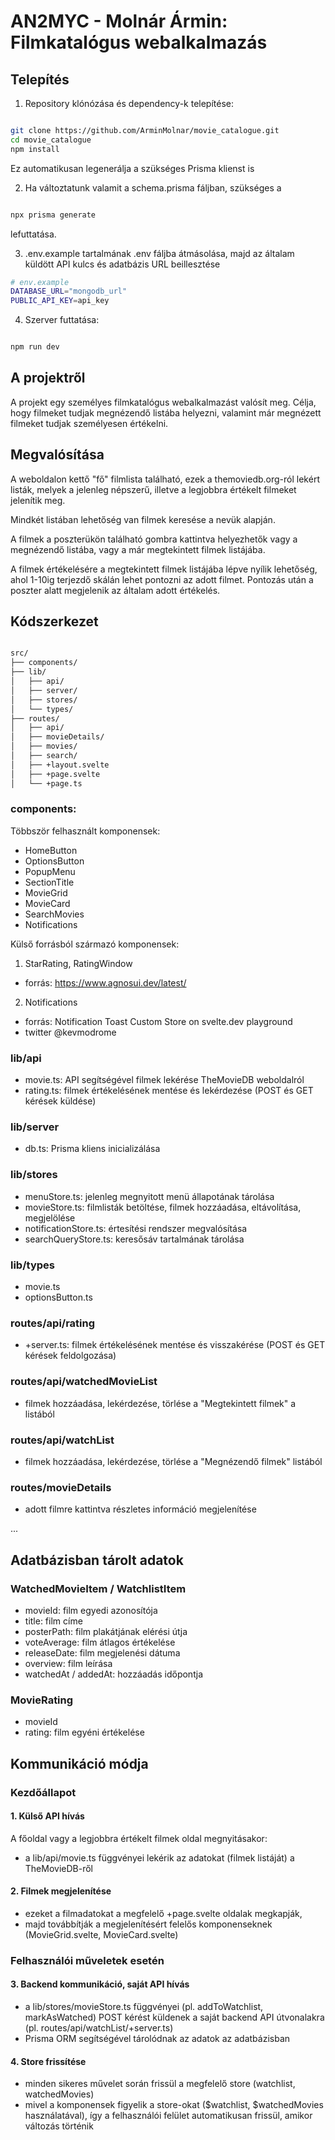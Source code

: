 # AN2MYC - Molnár Ármin: Filmkatalógus webalkalmazás



## Telepítés

1. Repository klónózása és dependency-k telepítése:

```bash

git clone https://github.com/ArminMolnar/movie_catalogue.git
cd movie_catalogue
npm install
```
Ez automatikusan legenerálja a szükséges Prisma klienst is

2. Ha változtatunk valamit a schema.prisma fáljban, szükséges a 

```bash

npx prisma generate
```
lefuttatása.

3. .env.example tartalmának .env fáljba átmásolása, majd az általam küldött API kulcs és adatbázis URL beillesztése
```bash
# env.example
DATABASE_URL="mongodb_url"
PUBLIC_API_KEY=api_key
```

4. Szerver futtatása:
```bash

npm run dev
```

## A projektről
A projekt egy személyes filmkatalógus webalkalmazást valósít meg.
Célja, hogy filmeket tudjak megnézendő listába helyezni, valamint már megnézett filmeket tudjak személyesen értékelni.

## Megvalósítása
A weboldalon kettő "fő" filmlista található, ezek a themoviedb.org-ról lekért listák, melyek a jelenleg népszerű, illetve a legjobbra értékelt filmeket jelenítik meg.

Mindkét listában lehetőség van filmek keresése a nevük alapján.

A filmek a poszterükön található gombra kattintva helyezhetők vagy a megnézendő listába, vagy a már megtekintett filmek listájába.

A filmek értékelésére a megtekintett filmek listájába lépve nyílik lehetőség, ahol 1-10ig terjezdő skálán lehet pontozni az adott filmet.
Pontozás után a poszter alatt megjelenik az általam adott értékelés.

## Kódszerkezet

```bash

src/
├── components/
├── lib/
│   ├── api/
│   ├── server/
│   ├── stores/
│   └── types/
├── routes/
│   ├── api/
│   ├── movieDetails/
│   ├── movies/
│   ├── search/
│   ├── +layout.svelte
│   ├── +page.svelte
│   └── +page.ts
```

### components:
Többször felhasznált komponensek:
 - HomeButton
 - OptionsButton
 - PopupMenu
 - SectionTitle
 - MovieGrid
 - MovieCard
 - SearchMovies
 - Notifications

Külső forrásból származó komponensek:
  1. StarRating, RatingWindow
-  forrás: https://www.agnosui.dev/latest/
2. Notifications
- forrás: Notification Toast Custom Store on svelte.dev playground
- twitter @kevmodrome

### lib/api
- movie.ts: API segítségével filmek lekérése TheMovieDB weboldalról
- rating.ts: filmek értékelésének mentése és lekérdezése (POST és GET kérések küldése)

### lib/server
- db.ts: Prisma kliens inicializálása

### lib/stores
- menuStore.ts: jelenleg megnyitott menü állapotának tárolása
- movieStore.ts: filmlisták betöltése, filmek hozzáadása, eltávolítása, megjelölése
- notificationStore.ts: értesítési rendszer megvalósítása
- searchQueryStore.ts: keresősáv tartalmának tárolása

### lib/types
- movie.ts
- optionsButton.ts

### routes/api/rating
- +server.ts: filmek értékelésének mentése és visszakérése (POST és GET kérések feldolgozása)

### routes/api/watchedMovieList
- filmek hozzáadása, lekérdezése, törlése a "Megtekintett filmek" a listából

### routes/api/watchList
- filmek hozzáadása, lekérdezése, törlése a "Megnézendő filmek" listából

### routes/movieDetails
- adott filmre kattintva részletes információ megjelenítése

...

## Adatbázisban tárolt adatok

### WatchedMovieItem / WatchlistItem
- movieId: film egyedi azonosítója
- title: film címe
- posterPath: film plakátjának elérési útja
- voteAverage: film átlagos értékelése
- releaseDate: film megjelenési dátuma
- overview: film leírása
- watchedAt / addedAt: hozzáadás időpontja

### MovieRating
- movieId
- rating: film egyéni értékelése

## Kommunikáció módja

### Kezdőállapot
#### 1. Külső API hívás
A főoldal vagy a legjobbra értékelt filmek oldal megnyitásakor:
- a lib/api/movie.ts függvényei lekérik az adatokat (filmek listáját) a TheMovieDB-ről 


#### 2. Filmek megjelenítése
- ezeket a filmadatokat a megfelelő +page.svelte oldalak megkapják,
- majd továbbítják a megjelenítésért felelős komponenseknek (MovieGrid.svelte, MovieCard.svelte)

### Felhasználói műveletek esetén
#### 3. Backend kommunikáció, saját API hívás
- a lib/stores/movieStore.ts függvényei (pl. addToWatchlist, markAsWatched) POST kérést küldenek a saját backend API útvonalakra (pl. routes/api/watchList/+server.ts)
- Prisma ORM segítségével tárolódnak az adatok az adatbázisban

#### 4. Store frissítése
- minden sikeres művelet során frissül a megfelelő store (watchlist, watchedMovies)
- mivel a komponensek figyelik a store-okat (\$watchlist, \$watchedMovies használatával), így a felhasználói felület automatikusan frissül, amikor változás történik


